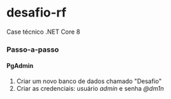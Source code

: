 # desafio-rf
Case técnico .NET Core 8

### Passo-a-passo

#### PgAdmin 
  1. Criar um novo banco de dados chamado "Desafio"
  2. Criar as credenciais: usuário _admin_ e senha _@dm1n_
